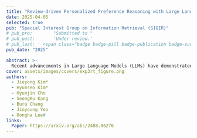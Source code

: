 ```yaml
---
title: "Review-driven Personalized Preference Reasoning with Large Language Models for Recommendation"
date: 2025-04-05
selected: true
pub: "Special Interest Group on Information Retrieval (SIGIR)"
# pub_pre:        "Submitted to "
# pub_post:       'Under review.'
# pub_last: ' <span class="badge badge-pill badge-publication badge-success">Spotlight</span>'
pub_date: "2025"

abstract: >-
  Recent advancements in Large Language Models (LLMs) have demonstrated exceptional performance across a wide range of tasks, generating significant interest in their application to recommendation systems. However, existing methods have not fully capitalized on the potential of LLMs, often constrained by limited input information or failing to fully utilize their advanced reasoning capabilities. To address these limitations, we introduce EXP3RT, a novel LLM-based recommender designed to leverage rich preference information contained in user and item reviews. EXP3RT is basically fine-tuned through distillation from a teacher LLM to perform three key tasks in order: EXP3RT first extracts and encapsulates essential subjective preferences from raw reviews, aggregates and summarizes them according to specific criteria to create user and item profiles. It then generates detailed step-by-step reasoning followed by predicted rating, i.e., reasoning-enhanced rating prediction, by considering both subjective and objective information from user/item profiles and item descriptions. This personalized preference reasoning from EXP3RT enhances rating prediction accuracy and also provides faithful and reasonable explanations for recommendation. Extensive experiments show that EXP3RT outperforms existing methods on both rating prediction and candidate item reranking for top-k recommendation, while significantly enhancing the explainability of recommendation systems.
cover: assets/images/covers/exp3rt_figure.png
authors:
  - Jieyong Kim*
  - Hyunseo Kim*
  - Hyunjin Cho
  - SeongKu Kang
  - Buru Chang
  - Jinyoung Yeo
  - Dongha Lee#
links:
  Paper: https://arxiv.org/abs/2408.06276
---
```


